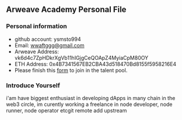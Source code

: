 ## Arweave Academy Personal File

### Personal information

- github account: ysmsto994
- Email: wwaftggg@gmail.com
- Arweave Address: vk6d4c7ZpHDkrXgVb11hIGjgCeQOApZ4MyiaCpM80OY
- ETH Address: 0x4B7341567EB2CBA43d518470Bd8155f5958216E4
- Please finish this [form](https://docs.google.com/forms/d/e/1FAIpQLSfWA5fIIcBgmRppm3jNz5vmf9Mai_QMVil-2pO4r7YKn_Zhtw/viewform?usp=sf_link) to join in the talent pool.

### Introduce Yourself
 i'am have biggest enthusiast in developing dApps in many chain in the web3 circle, im curently working a freelance in node developer, node runner, node operator etcgit remote add upstream 

